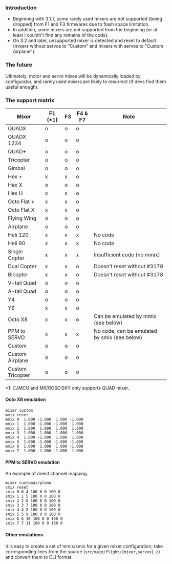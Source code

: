 ### Introduction

- Beginning with 3.1.7, some rarely used mixers are not supported (being dropped) from F1 and F3 firmwares due to flash space limitation.
- In addition, some mixers are not supported from the beginning (or at least I couldn't find any remains of the code).
- On 3.2 and later, unsupported mixer is detected and reset to default (mixers without servos to "Custom" and mixers with servos to "Custom Airplane").

### The future

Ultimately, motor and servo mixes will be dynamically loaded by configurator, and rarely used mixers are likely to resurrect (if devs find them useful enough).

### The support matrix

| Mixer            | F1 (*1) | F3 | F4 & F7 | Note |
|------------------|---------|----|---------|------|
| QUADX            | o       | o  | o       |      |
| QUADX 1234       | o       | o  | o       |      |
| QUAD+            | o       | o  | o       |      |
| Tricopter        | o       | o  | o       |      |
| Gimbal           | o       | o  | o       |      |
| Hex +            | x       | x  | o       |      |
| Hex X            | o       | o  | o       |      |
| Hex H            | x       | x  | o       |      |
| Octo Flat +      | x       | x  | o       |      |
| Octo Flat X      | x       | x  | o       |      |
| Flying Wing      | o       | o  | o       |      |
| Airplane         | o       | o  | o       |      |
| Heli 120         | x       | x  | x       | No code      |
| Heli 90          | x       | x  | x       | No code     |
| Single Copter    | x       | x  | x       | Insufficient code (no mmix)      |
| Dual Copter      | x       | x  | o       | Doesn't reset without #3178     |
| Bicopter         | x       | x  | o       | Doesn't reset without #3178     |
| V-tail Quad      | o       | o  | o       |      |
| A-tail Quad      | o       | o  | o       |      |
| Y4               | o       | o  | o       |      |
| Y6               | x       | x  | o       |      |
| Octo X8          | x       | x  | o       | Can be emulated by mmix (see below)     |
| PPM to SERVO     | x       | x  | x       | No code, can be emulated by smix (see below)    |
| Custom           | o       | o  | o       |      |
| Custom Airplane  | o       | o  | o       |      |
| Custom Tricopter | o       | o  | o       |      |

*1: CJMCU and MICROSCISKY only supports QUAD mixer.

#### Octo X8 emulation

```
mixer custom
mmix reset
mmix 0  1.000 -1.000  1.000 -1.000
mmix 1  1.000 -1.000 -1.000  1.000
mmix 2  1.000  1.000  1.000  1.000
mmix 3  1.000  1.000 -1.000 -1.000
mmix 4  1.000 -1.000  1.000  1.000
mmix 5  1.000 -1.000 -1.000 -1.000
mmix 6  1.000  1.000  1.000 -1.000
mmix 7  1.000  1.000 -1.000  1.000
```

#### PPM to SERVO emulation

An example of direct channel mapping.

```
mixer customairplane
smix reset
smix 0 0 4 100 0 0 100 0
smix 1 1 5 100 0 0 100 0
smix 2 2 6 100 0 0 100 0
smix 3 3 7 100 0 0 100 0
smix 4 4 8 100 0 0 100 0
smix 5 5 9 100 0 0 100 0
smix 6 6 10 100 0 0 100 0
smix 7 7 11 100 0 0 100 0
```

#### Other emulations

It is easy to create a set of mmix/smix for a given mixer configuration; take corresponding lines from the source (`src/main/flight/{mixer,servos}.c`) and convert them to CLI format.